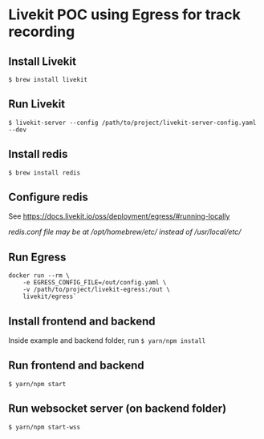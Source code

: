 # Livekit POC using Egress for track recording

## Install Livekit
`$ brew install livekit`

## Run Livekit
`$ livekit-server --config /path/to/project/livekit-server-config.yaml --dev`

## Install redis
`$ brew install redis`

## Configure redis

See https://docs.livekit.io/oss/deployment/egress/#running-locally

_redis.conf file may be at /opt/homebrew/etc/ instead of /usr/local/etc/_

## Run Egress
```
docker run --rm \
    -e EGRESS_CONFIG_FILE=/out/config.yaml \
    -v /path/to/project/livekit-egress:/out \
    livekit/egress`
```

## Install frontend and backend

Inside example and backend folder, run `$ yarn/npm install`

## Run frontend and backend

`$ yarn/npm start`

## Run websocket server (on backend folder)

`$ yarn/npm start-wss`
